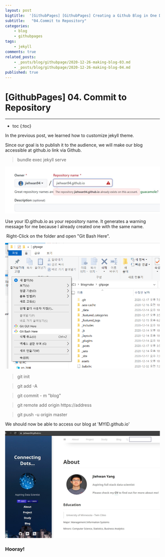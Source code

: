 ```yaml
---
layout: post
bigtitle:  '[GithubPages] [GithubPages] Creating a Github Blog in One Day'
subtitle:   "04.Commit to Repository"
categories:
    - blog
    - githubpages
tags:
    - jekyll
comments: true
related_posts:
    - _posts/blog/githubpage/2020-12-26-making-blog-03.md
    - _posts/blog/githubpage/2020-12-26-making-blog-04.md
published: true
---
```


# [GithubPages] 04. Commit to Repository

---

* toc
{:toc}

In the previous post, we learned how to customize jekyll theme.

Since our goal is to publish it to the audience, we will make our blog accessible at github.io link via Github.
​
>bundle exec jekyll serve


![그림2](/assets/img/Blog/githubpages/4-2.jpg)

Use your ID.github.io as your repository name. It generates a warning message for me because I already created one with the same name.

​
Right-Click on the folder and open "Git Bash Here".


![그림3](/assets/img/Blog/githubpages/4-3.png)

>git init

>git add -A

>git commit - m "blog"

>git remote add origin https://address

>git push -u origin master

We should now be able to access our blog at 'MYID.github.io'


![그림4](/assets/img/Blog/githubpages/4-4.jpg)

### Hooray!
